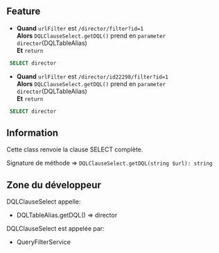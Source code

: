 ## Feature

* **Quand** `urlFilter` est `/director/filter?id=1`  
**Alors** `DQLClauseSelect.getDQL()` prend en `parameter` `director`(DQLTableAlias)  
**Et** `return`
```sql
 SELECT director 
```
 
* **Quand** `urlFilter` est `/director/id22298/filter?id=1`    
**Alors** `DQLClauseSelect.getDQL()` prend en `parameter` `director`(DQLTableAlias)    
**Et** `return`
```sql
 SELECT director 
```

## Information

Cette class renvoie la clause SELECT complète.

Signature de méthode => `DQLClauseSelect.getDQL(string $url): string`

## Zone du développeur

DQLClauseSelect appelle:

* DQLTableAlias.getDQL() => director

DQLClauseSelect est appelée par:

* QueryFilterService